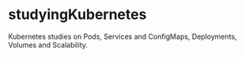 # studyingKubernetes
 Kubernetes studies on Pods, Services and ConfigMaps, Deployments, Volumes and Scalability.
